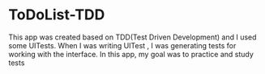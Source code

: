 # ToDoList-TDD
 This app was created based on TDD(Test Driven Development) and I used some UITests. When I was writing UITest , I was generating tests for working with the interface. In this app, my goal was to practice and study tests
